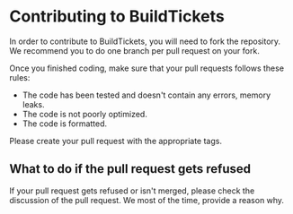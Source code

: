 # Contributing to BuildTickets

In order to contribute to BuildTickets, you will need to fork the repository. We recommend you to do one branch per pull request on your fork.

Once you finished coding, make sure that your pull requests follows these rules:
- The code has been tested and doesn't contain any errors, memory leaks.
- The code is not poorly optimized.
- The code is formatted.

Please create your pull request with the appropriate tags.

## What to do if the pull request gets refused
If your pull request gets refused or isn't merged, please check  the discussion of the pull request. We most of the time, provide a reason why.

